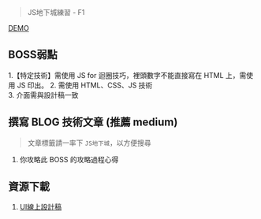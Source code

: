 > JS地下城練習 - F1

[DEMO](https://dylan237.github.io/JS_F2_clock/)

## BOSS弱點

1.【特定技術】需使用 JS for 迴圈技巧，裡頭數字不能直接寫在 HTML 上，需使用 JS 印出。 
2. 需使用 HTML、CSS、JS 技術  
3. 介面需與設計稿一致  

## 撰寫 BLOG 技術文章 (推薦 medium)
> 文章標籤請一率下 `JS地下城`，以方便搜尋

1. 你攻略此 BOSS 的攻略過程心得  

## 資源下載
1. [UI線上設計稿](https://xd.adobe.com/spec/256981fc-ef65-4d9b-773c-45d8ef0353c6-5358/screen/50fba855-bde7-4771-b73c-3fd839418cf0/multiplication-chart/)  
